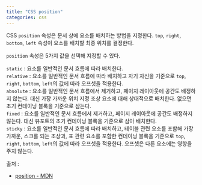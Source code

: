 ```yaml
---
title: "CSS position"
categories: css
---
```


CSS `position` 속성은 문서 상에 요소를 배치하는 방법을 지정한다. `top`, `right`, `bottom`, `left` 속성이 요소를 배치할 최종 위치를 결정한다.

`position` 속성은 5가지 값을 선택해 지정할 수 있다.

`static` : 요소를 일반적인 문서 흐름에 따라 배치한다.  
`relative` : 요소를 일반적인 문서 흐름에 따라 배치하고 자기 자신을 기준으로 `top`, `right`, `bottom`, `left`의 값에 따라 오프셋을 적용한다.  
`absolute` : 요소를 일반적인 문서 흐름에서 제거하고, 페이지 레이아웃에 공간도 배정하지 않는다. 대신 가장 가까운 위치 지정 조상 요소에 대해 상대적으로 배치한다. 없으면 초기 컨테이닝 블록을 기준으로 삼는다.  
`fixed` : 요소를 일반적인 문서 흐름에서 제거하고, 페이지 레이아웃에 공간도 배정하지 않는다. 대신 뷰포트의 초기 컨테이닝 블록을 기준으로 삼아 배치한다.  
`sticky` : 요소를 일반적인 문서 흐름에 따라 배치하고, 테이블 관련 요소를 포함해 가장 가까운, 스크롤 되는 조상과, 표 관련 요소를 포함한 컨테이닝 블록을 기준으로 `top`, `right`, `bottom`, `left`의 값에 따라 오프셋을 적용한다. 오프셋은 다른 요소에는 영향을 주지 않는다.

출처 :

- [position - MDN](https://developer.mozilla.org/ko/docs/Web/CSS/position)
